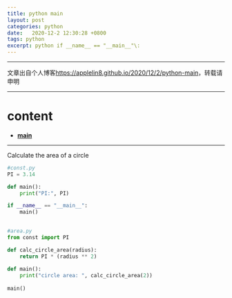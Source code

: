 ```yaml
---
title: python main
layout: post
categories: python
date:   2020-12-2 12:30:28 +0800
tags: python
excerpt: python if __name__ == "__main__"\:
---
```

--------------------
文章出自个人博客<https://applelin8.github.io/2020/12/2/python-main>，转载请申明

------------------
# content <span id="home">
* [__main__](#1)


----------------------------

Calculate the area of a circle

```python
#const.py
PI = 3.14

def main():
    print("PI:", PI)

if __name__ == "__main__":
    main()
  
```



```python
#area.py
from const import PI

def calc_circle_area(radius):
    return PI * (radius ** 2)
    
def main():
    print("circle area: ", calc_circle_area(2))
    
main()
```

